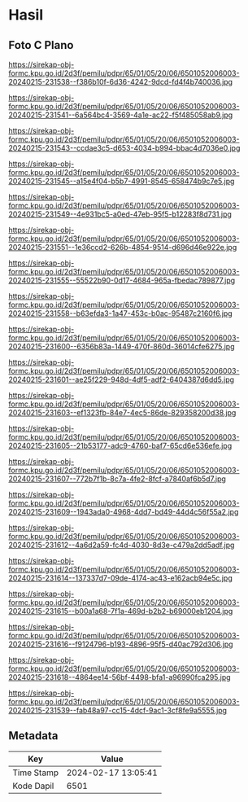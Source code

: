 # Hasil

## Foto C Plano

https://sirekap-obj-formc.kpu.go.id/2d3f/pemilu/pdpr/65/01/05/20/06/6501052006003-20240215-231538--f386b10f-6d36-4242-9dcd-fd4f4b740036.jpg

https://sirekap-obj-formc.kpu.go.id/2d3f/pemilu/pdpr/65/01/05/20/06/6501052006003-20240215-231541--6a564bc4-3569-4a1e-ac22-f5f485058ab9.jpg

https://sirekap-obj-formc.kpu.go.id/2d3f/pemilu/pdpr/65/01/05/20/06/6501052006003-20240215-231543--ccdae3c5-d653-4034-b994-bbac4d7036e0.jpg

https://sirekap-obj-formc.kpu.go.id/2d3f/pemilu/pdpr/65/01/05/20/06/6501052006003-20240215-231545--a15e4f04-b5b7-4991-8545-658474b9c7e5.jpg

https://sirekap-obj-formc.kpu.go.id/2d3f/pemilu/pdpr/65/01/05/20/06/6501052006003-20240215-231549--4e931bc5-a0ed-47eb-95f5-b12283f8d731.jpg

https://sirekap-obj-formc.kpu.go.id/2d3f/pemilu/pdpr/65/01/05/20/06/6501052006003-20240215-231551--1e36ccd2-626b-4854-9514-d696d46e922e.jpg

https://sirekap-obj-formc.kpu.go.id/2d3f/pemilu/pdpr/65/01/05/20/06/6501052006003-20240215-231555--55522b90-0d17-4684-965a-fbedac789877.jpg

https://sirekap-obj-formc.kpu.go.id/2d3f/pemilu/pdpr/65/01/05/20/06/6501052006003-20240215-231558--b63efda3-1a47-453c-b0ac-95487c2160f6.jpg

https://sirekap-obj-formc.kpu.go.id/2d3f/pemilu/pdpr/65/01/05/20/06/6501052006003-20240215-231600--6356b83a-1449-470f-860d-36014cfe6275.jpg

https://sirekap-obj-formc.kpu.go.id/2d3f/pemilu/pdpr/65/01/05/20/06/6501052006003-20240215-231601--ae25f229-948d-4df5-adf2-6404387d6dd5.jpg

https://sirekap-obj-formc.kpu.go.id/2d3f/pemilu/pdpr/65/01/05/20/06/6501052006003-20240215-231603--ef1323fb-84e7-4ec5-86de-829358200d38.jpg

https://sirekap-obj-formc.kpu.go.id/2d3f/pemilu/pdpr/65/01/05/20/06/6501052006003-20240215-231605--21b53177-adc9-4760-baf7-65cd6e536efe.jpg

https://sirekap-obj-formc.kpu.go.id/2d3f/pemilu/pdpr/65/01/05/20/06/6501052006003-20240215-231607--772b7f1b-8c7a-4fe2-8fcf-a7840af6b5d7.jpg

https://sirekap-obj-formc.kpu.go.id/2d3f/pemilu/pdpr/65/01/05/20/06/6501052006003-20240215-231609--1943ada0-4968-4dd7-bd49-44d4c56f55a2.jpg

https://sirekap-obj-formc.kpu.go.id/2d3f/pemilu/pdpr/65/01/05/20/06/6501052006003-20240215-231612--4a6d2a59-fc4d-4030-8d3e-c479a2dd5adf.jpg

https://sirekap-obj-formc.kpu.go.id/2d3f/pemilu/pdpr/65/01/05/20/06/6501052006003-20240215-231614--137337d7-09de-4174-ac43-e162acb94e5c.jpg

https://sirekap-obj-formc.kpu.go.id/2d3f/pemilu/pdpr/65/01/05/20/06/6501052006003-20240215-231615--b00a1a68-7f1a-469d-b2b2-b69000eb1204.jpg

https://sirekap-obj-formc.kpu.go.id/2d3f/pemilu/pdpr/65/01/05/20/06/6501052006003-20240215-231616--f9124796-b193-4896-95f5-d40ac792d306.jpg

https://sirekap-obj-formc.kpu.go.id/2d3f/pemilu/pdpr/65/01/05/20/06/6501052006003-20240215-231618--4864ee14-56bf-4498-bfa1-a96990fca295.jpg

https://sirekap-obj-formc.kpu.go.id/2d3f/pemilu/pdpr/65/01/05/20/06/6501052006003-20240215-231539--fab48a97-cc15-4dcf-9ac1-3cf8fe9a5555.jpg


## Metadata

| Key        | Value               |
| ---------- | ------------------- |
| Time Stamp | 2024-02-17 13:05:41 |
| Kode Dapil | 6501                |



